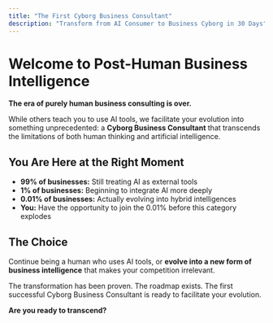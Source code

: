 ```yaml
---
title: "The First Cyborg Business Consultant"
description: "Transform from AI Consumer to Business Cyborg in 30 Days"
---
```


# Welcome to Post-Human Business Intelligence

**The era of purely human business consulting is over.**

While others teach you to use AI tools, we facilitate your evolution into something unprecedented: a **Cyborg Business Consultant** that transcends the limitations of both human thinking and artificial intelligence.

## You Are Here at the Right Moment

- **99% of businesses:** Still treating AI as external tools
- **1% of businesses:** Beginning to integrate AI more deeply  
- **0.01% of businesses:** Actually evolving into hybrid intelligences
- **You:** Have the opportunity to join the 0.01% before this category explodes

## The Choice

Continue being a human who uses AI tools, or **evolve into a new form of business intelligence** that makes your competition irrelevant.

The transformation has been proven. The roadmap exists. The first successful Cyborg Business Consultant is ready to facilitate your evolution.

**Are you ready to transcend?**